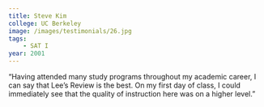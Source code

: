 ```yaml
---
title: Steve Kim
college: UC Berkeley
image: /images/testimonials/26.jpg
tags:
    - SAT I
year: 2001
---
```


“Having attended many study programs throughout my academic career, I can
say that Lee’s Review is the best. On my first day of class, I could
immediately see that the quality of instruction here was on a higher
level.”
